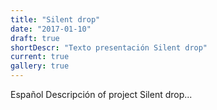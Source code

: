 ```yaml
---
title: "Silent drop"
date: "2017-01-10"
draft: true
shortDescr: "Texto presentación Silent drop"
current: true
gallery: true
---
```


Español Descripción of project Silent drop...
